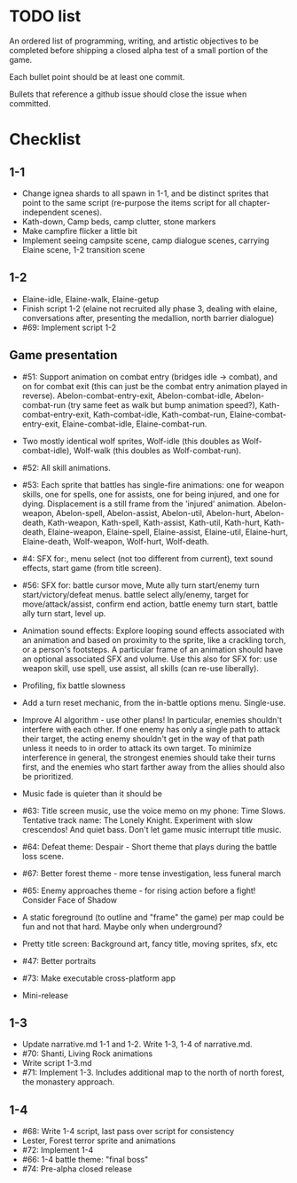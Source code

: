 # TODO list

An ordered list of programming, writing, and artistic objectives to be completed before shipping a closed alpha test of a small portion of the game.

Each bullet point should be at least one commit.

Bullets that reference a github issue should close the issue when committed.

# Checklist

## 1-1

- Change ignea shards to all spawn in 1-1, and be distinct sprites that point to the same script (re-purpose the items script for all chapter-independent scenes).
- Kath-down, Camp beds, camp clutter, stone markers
- Make campfire flicker a little bit
- Implement seeing campsite scene, camp dialogue scenes, carrying Elaine scene, 1-2 transition scene

## 1-2

- Elaine-idle, Elaine-walk, Elaine-getup
- Finish script 1-2 (elaine not recruited ally phase 3, dealing with elaine, conversations after, presenting the medallion, north barrier dialogue)
- #69: Implement script 1-2

## Game presentation

- #51: Support animation on combat entry (bridges idle -> combat), and on for  combat exit (this can just be the combat entry animation played in reverse). Abelon-combat-entry-exit, Abelon-combat-idle, Abelon-combat-run (try same feet as walk but bump animation speed?), Kath-combat-entry-exit, Kath-combat-idle, Kath-combat-run, Elaine-combat-entry-exit, Elaine-combat-idle, Elaine-combat-run.
- Two mostly identical wolf sprites, Wolf-idle (this doubles as Wolf-combat-idle), Wolf-walk (this doubles as Wolf-combat-run).
- #52: All skill animations.
- #53: Each sprite that battles has single-fire animations: one for weapon skills, one for spells, one for assists, one for being injured, and one for dying. Displacement is a still frame from the 'injured' animation. Abelon-weapon, Abelon-spell, Abelon-assist, Abelon-util, Abelon-hurt, Abelon-death, Kath-weapon, Kath-spell, Kath-assist, Kath-util, Kath-hurt, Kath-death, Elaine-weapon, Elaine-spell, Elaine-assist, Elaine-util, Elaine-hurt, Elaine-death, Wolf-weapon, Wolf-hurt, Wolf-death.

- #4: SFX for:, menu select (not too different from current), text sound effects, start game (from title screen).
- #56: SFX for: battle cursor move, Mute ally turn start/enemy turn start/victory/defeat menus. battle select ally/enemy, target for move/attack/assist, confirm end action, battle enemy turn start, battle ally turn start, level up.
- Animation sound effects: Explore looping sound effects associated with an animation and based on proximity to the sprite, like a crackling torch, or a person's footsteps. A particular frame of an animation should have an optional associated SFX and volume. Use this also for SFX for: use weapon skill, use spell, use assist, all skills (can re-use liberally).

- Profiling, fix battle slowness
- Add a turn reset mechanic, from the in-battle options menu. Single-use.
- Improve AI algorithm - use other plans! In particular, enemies shouldn't interfere with each other. If one enemy has only a single path to attack their target, the acting enemy shouldn't get in the way of that path unless it needs to in order to attack its own target. To minimize interference in general, the strongest enemies should take their turns first, and the enemies who start farther away from the allies should also be prioritized.

- Music fade is quieter than it should be
- #63: Title screen music, use the voice memo on my phone: Time Slows. Tentative track name: The Lonely Knight. Experiment with slow crescendos! And quiet bass. Don't let game music interrupt title music.
- #64: Defeat theme: Despair - Short theme that plays during the battle loss scene.
- #67: Better forest theme - more tense investigation, less funeral march
- #65: Enemy approaches theme - for rising action before a fight! Consider Face of Shadow

- A static foreground (to outline and "frame" the game) per map could be fun and not that hard. Maybe only when underground?
- Pretty title screen: Background art, fancy title, moving sprites, sfx, etc
- #47: Better portraits

- #73: Make executable cross-platform app
- Mini-release

## 1-3

- Update narrative.md 1-1 and 1-2. Write 1-3, 1-4 of narrative.md.
- #70: Shanti, Living Rock animations
- Write script 1-3.md
- #71: Implement 1-3. Includes additional map to the north of north forest, the monastery approach.

## 1-4

- #68: Write 1-4 script, last pass over script for consistency
- Lester, Forest terror sprite and animations
- #72: Implement 1-4
- #66: 1-4 battle theme: "final boss"
- #74: Pre-alpha closed release